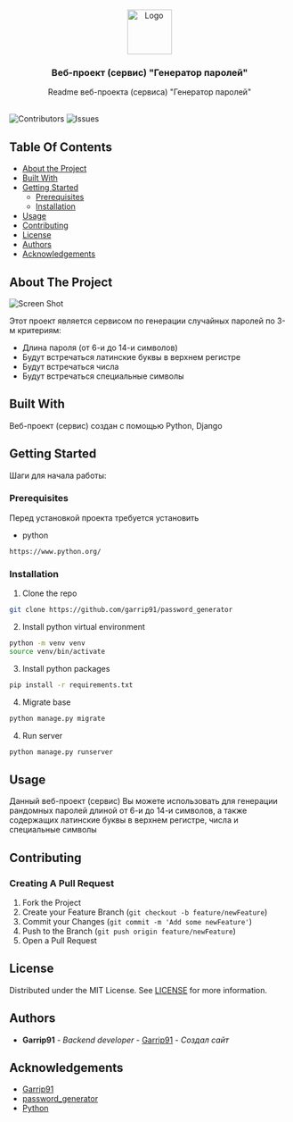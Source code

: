 <br/>
<p align="center">
  <a href="https://github.com/garrip91/password_generator">
    <img src="images/logo.png" alt="Logo" width="80" height="80">
  </a>

  <h3 align="center">Веб-проект (сервис) "Генератор паролей"</h3>

  <p align="center">
    Readme веб-проекта (сервиса) "Генератор паролей"
    <br/>
    <br/>
  </p>
</p>

![Contributors](https://img.shields.io/github/contributors/Garrip91/password_generator?color=dark-green) ![Issues](https://img.shields.io/github/issues/Garrip91/password_generator) 

## Table Of Contents

* [About the Project](#about-the-project)
* [Built With](#built-with)
* [Getting Started](#getting-started)
  * [Prerequisites](#prerequisites)
  * [Installation](#installation)
* [Usage](#usage)
* [Contributing](#contributing)
* [License](#license)
* [Authors](#authors)
* [Acknowledgements](#acknowledgements)

## About The Project

![Screen Shot](images/screenshot.png)

Этот проект является сервисом по генерации случайных паролей по 3-м критериям:


* Длина пароля (от 6-и до 14-и символов)
* Будут встречаться латинские буквы в верхнем регистре
* Будут встречаться числа
* Будут встречаться специальные символы

## Built With

Веб-проект (сервис) создан с помощью Python, Django

## Getting Started

Шаги для начала работы:

### Prerequisites

Перед установкой проекта требуется установить

* python

```
https://www.python.org/
```

### Installation

1. Clone the repo

```sh
git clone https://github.com/garrip91/password_generator
```


2. Install python virtual environment

```sh
python -m venv venv
source venv/bin/activate
```

3. Install python packages

```sh
pip install -r requirements.txt
```

4. Migrate base

```sh
python manage.py migrate
```

4. Run server

```sh
python manage.py runserver
```

## Usage

Данный веб-проект (сервис) Вы можете использовать для генерации рандомных паролей длиной от 6-и до 14-и символов, а также содержащих латинские буквы в верхнем регистре, числа и специальные символы

## Contributing



### Creating A Pull Request

1. Fork the Project
2. Create your Feature Branch (`git checkout -b feature/newFeature`)
3. Commit your Changes (`git commit -m 'Add some newFeature'`)
4. Push to the Branch (`git push origin feature/newFeature`)
5. Open a Pull Request

## License

Distributed under the MIT License. See [LICENSE](https://github.com/Garrip91/password_generator/blob/main/LICENSE.md) for more information.

## Authors

* **Garrip91** - *Backend developer* - [Garrip91](https://github.com/garrip91) - *Создал сайт*

## Acknowledgements

* [Garrip91](https://github.com/garrip91)
* [password_generator](https://github.com/garrip91/password_generator)
* [Python](https://www.python.org/)
